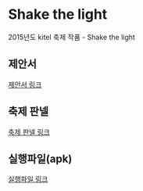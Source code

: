 # Shake the light
2015년도 kitel 축제 작품 - Shake the light

## 제안서
[제안서 링크](https://drive.google.com/open?id=1QlOtglp2v7pTC5DAv-TBxf86JgGU5Ltd)

## 축제 판넬
[축제 판넬 링크](https://drive.google.com/open?id=1Nq_QDXhJKwd_lUnJcAFup-TI3gerVhJL)

## 실행파일(apk)
[실행파일 링크](https://drive.google.com/open?id=1a3JR1nKos_KbDPTbOpqM00qcAjujCGb9)